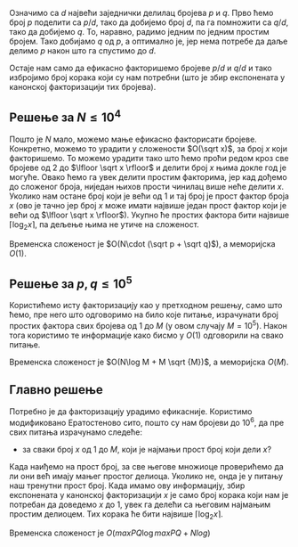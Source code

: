 ﻿Означимо са $d$ највећи заједнички делилац бројева $p$ и $q$. Прво ћемо број $p$ поделити са $p/d$, тако да добијемо број $d$, па га помножити са $q/d$, тако да добијемо $q$. То, наравно, радимо једним по једним простим бројем. Тако добијамо $q$ од $p$, а оптимално је, јер нема потребе да даље делимо $p$ након што га спустимо до $d$.

Остаје нам само да ефикасно факторишемо бројеве $p/d$ и $q/d$ и тако избројимо број корака који су нам потребни (што је збир експонената у канонској факторизацији тих бројева).

## Решење за $N \leq 10^4$
Пошто је $N$ мало, можемо мање ефикасно факторисати бројеве. Конкретно, можемо то урадити у сложености $О(\sqrt x)$, за број $x$ који факторишемо. То можемо урадити тако што ћемо проћи редом кроз све бројеве од $2$ до $\lfloor \sqrt x \rfloor$ и делити број $x$ њима докле год је могуће. Овако ћемо га увек делити простим факторима, јер кад дођемо до сложеног броја, ниједан њихов прости чинилац више неће делити $x$. Уколико нам остане број који је већи од $1$ и тај број је прост фактор броја $x$ (ово је тачно јер број $x$ може имати највише један прост фактор који је већи од $\lfloor \sqrt x \rfloor$). Укупно ће простих фактора бити највише $\lceil \log_2{x} \rceil$, па дељење њима не утиче на сложеност.

Временска сложеност је $O(N\cdot (\sqrt p + \sqrt q)$), а меморијска $O(1)$.

## Решење за $p, q \leq 10^5$
Користићемо исту факторизацију као у претходном решењу, само што ћемо, пре него што одговоримо на било које питање, израчунати број простих фактора свих бројева од $1$ до $M$ (у овом случају $M = 10^5$). Након тога користимо те информације како бисмо у $O(1)$ одговорили на свако питање.

Временска сложеност је $O(N\log M + M \sqrt {M})$, а меморијска $O(M)$.


## Главно решење
Потребно је да факторизацију урадимо ефикасније. Користимо модификовано Ератостеново сито, пошто су нам бројеви до $10^6$, да пре свих питања израчунамо следеће: 
- за сваки број $x$ од $1$ до $M$, који је најмањи прост број који дели $x$?

Када наиђемо на прост број, за све његове множиоце проверићемо да ли они већ имају мањег простог делиоца. Уколико не, онда је у питању наш тренутни прост број. Када имамо ову информацију, збир експонената у канонској факторизацији $x$ је само број корака који нам је потребан да доведемо $x$ до $1$, увек га делећи са његовим најмањим простим делиоцем. Тих корака ће бити највише $\lceil \log_2{x} \rceil$.

Временска сложеност је $O(maxPQ \log maxPQ + N log)$


